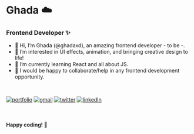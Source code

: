 # Ghada ☁️
### Frontend Developer ✨

- 👋 Hi, I’m Ghada (@ghadaxd), an amazing frontend developer - to be -.
- 👀 I’m interested in UI effects, animation, and bringing creative design to life!
- 🌱 I’m currently learning React and all about JS.
- 💞️ I would be happy to collaborate/help in any frontend development opportunity. 

<br />

[![portfolio](https://img.shields.io/badge/Ghada-ff8000?style=for-the-badge&logo=icloud&logoColor=white)](https://ghadaxd.github.io/ghadas)
[![gmail](https://img.shields.io/badge/Gmail-D14836?style=for-the-badge&logo=gmail&logoColor=white)](mailto:g.f.alaskar@gmail.com)
[![twitter](https://img.shields.io/badge/Twitter-1DA1F2?style=for-the-badge&logo=twitter&logoColor=white)](https://twitter.com/Gh_XD)
[![linkedIn](https://img.shields.io/badge/LinkedIn-0A66C2?style=for-the-badge&logo=linkedin&logoColor=white)](https://www.linkedin.com/in/ghadaalaskar/)

<br />

#### Happy coding! 🧡

